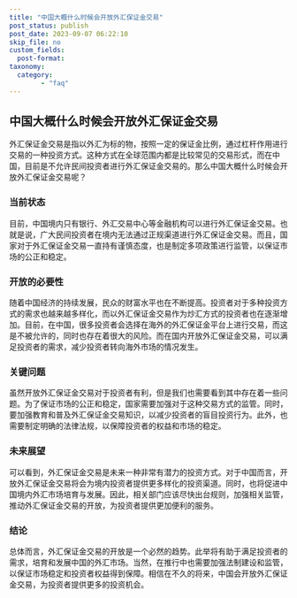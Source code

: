 ```yaml
---
title: "中国大概什么时候会开放外汇保证金交易"
post_status: publish
post_date: 2023-09-07 06:22:10
skip_file: no
custom_fields: 
  post-format: 
taxonomy:
  category:
        - "faq"
---
```


## 中国大概什么时候会开放外汇保证金交易

外汇保证金交易是指以外汇为标的物，按照一定的保证金比例，通过杠杆作用进行交易的一种投资方式。这种方式在全球范围内都是比较常见的交易形式，而在中国，目前是不允许民间投资者进行外汇保证金交易的。那么中国大概什么时候会开放外汇保证金交易呢？

### 当前状态

目前，中国境内只有银行、外汇交易中心等金融机构可以进行外汇保证金交易。也就是说，广大民间投资者在境内无法通过正规渠道进行外汇保证金交易。而且，国家对于外汇保证金交易一直持有谨慎态度，也是制定多项政策进行监管，以保证市场的公正和稳定。

### 开放的必要性

随着中国经济的持续发展，民众的财富水平也在不断提高。投资者对于多种投资方式的需求也越来越多样化，而以外汇保证金交易作为炒汇方式的投资者也在逐渐增加。目前，在中国，很多投资者会选择在海外的外汇保证金平台上进行交易，而这是不被允许的，同时也存在着很大的风险。而在国内开放外汇保证金交易，可以满足投资者的需求，减少投资者转向海外市场的情况发生。

### 关键问题

虽然开放外汇保证金交易对于投资者有利，但是我们也需要看到其中存在着一些问题。为了保证市场的公正和稳定，国家需要加强对于这种交易方式的监管。同时，要加强教育和普及外汇保证金交易知识，以减少投资者的盲目投资行为。此外，也需要制定明确的法律法规，以保障投资者的权益和市场的稳定。

### 未来展望

可以看到，外汇保证金交易是未来一种非常有潜力的投资方式。对于中国而言，开放外汇保证金交易将会为境内投资者提供更多样化的投资渠道。同时，也将促进中国境内外汇市场培育与发展。因此，相关部门应该尽快出台规则，加强相关监管，推动外汇保证金交易的开放，为投资者提供更加便利的服务。

### 结论

总体而言，外汇保证金交易的开放是一个必然的趋势。此举将有助于满足投资者的需求，培育和发展中国的外汇市场。当然，在推行中也需要加强法制建设和监管，以保证市场稳定和投资者权益得到保障。相信在不久的将来，中国会开放外汇保证金交易，为投资者提供更多的投资机会。
